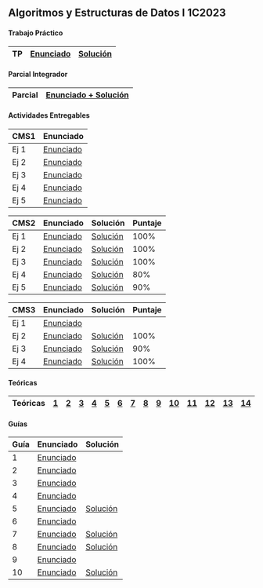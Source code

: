## Algoritmos y Estructuras de Datos I 1C2023

#### Trabajo Práctico
| TP  | [Enunciado](https://github.com/arielbakal/uba_aed1/blob/main/TP/enunciado%20-%20v2.1.pdf) | [Solución](https://github.com/arielbakal/uba_aed1/blob/main/TP/Solucion.hs) |
|-----|-------------------------------------------------------------------------- |-------------------------------------------------------------------------|

#### Parcial Integrador
| Parcial | [Enunciado + Solución](https://github.com/arielbakal/uba_aed1/blob/main/parcial/parcial_res.pdf) |
|-----|-------------------------------------------------------------------------- |

#### Actividades Entregables
| CMS1  | Enunciado |
|-------|-----------|
| Ej 1  | [Enunciado](https://github.com/arielbakal/uba_aed1/blob/main/CMS/CMS1/Ej1-SumaMenosQueMax.pdf) | 
| Ej 2  | [Enunciado](https://github.com/arielbakal/uba_aed1/blob/main/CMS/CMS1/Ej2-SumaDigitos.pdf) | 
| Ej 3  | [Enunciado](https://github.com/arielbakal/uba_aed1/blob/main/CMS/CMS1/Ej3-Prod.pdf) | 
| Ej 4  | [Enunciado](https://github.com/arielbakal/uba_aed1/blob/main/CMS/CMS1/Ej4-SumaPrimerosNImparesEspecial.pdf) |
| Ej 5  | [Enunciado](https://github.com/arielbakal/uba_aed1/blob/main/CMS/CMS1/Ej5-CombinacionesMenoresOIguales.pdf) |

| CMS2  | Enunciado | Solución | Puntaje |
|-------|-----------|----------| --------|
| Ej 1  | [Enunciado](https://github.com/arielbakal/uba_aed1/blob/main/CMS/CMS2/Ej1-PiedraPapelTijera.pdf) | [Solución](https://github.com/arielbakal/uba_aed1/blob/main/CMS/CMS2/quienGana.py) | 100% |
| Ej 2  | [Enunciado](https://github.com/arielbakal/uba_aed1/blob/main/CMS/CMS2/Ej2-Fibonacci.pdf) | [Solución](https://github.com/arielbakal/uba_aed1/blob/main/CMS/CMS2/fibonacciNoRecursivo.py) | 100% |
| Ej 3  | [Enunciado](https://github.com/arielbakal/uba_aed1/blob/main/CMS/CMS2/Ej3-MesetaMasLarga.pdf) | [Solución](https://github.com/arielbakal/uba_aed1/blob/main/CMS/CMS2/mesetaMasLarga.py) | 100% |
| Ej 4  | [Enunciado](https://github.com/arielbakal/uba_aed1/blob/main/CMS/CMS2/Ej4-FilasParecidas.pdf) | [Solución](https://github.com/arielbakal/uba_aed1/blob/main/CMS/CMS2/filasParecidas.py) | 80% |
| Ej 5  | [Enunciado](https://github.com/arielbakal/uba_aed1/blob/main/CMS/CMS2/Ej5-SePuedeLlegar.pdf) | [Solución](https://github.com/arielbakal/uba_aed1/blob/main/CMS/CMS2/sePuedeLlegar.py) | 90% |

| CMS3  | Enunciado | Solución | Puntaje |
|-------|-----------|----------| --------|
| Ej 1  | [Enunciado](https://github.com/arielbakal/uba_aed1/blob/main/CMS/CMS3/Ej1-PolacoInverso.pdf) |  |  |
| Ej 2  | [Enunciado](https://github.com/arielbakal/uba_aed1/blob/main/CMS/CMS3/Ej2-UnirDiccionarios.pdf) | [Solución](https://github.com/arielbakal/uba_aed1/blob/main/CMS/CMS3/unir_diccionarios.py) | 100% |
| Ej 3  | [Enunciado](https://github.com/arielbakal/uba_aed1/blob/main/CMS/CMS3/Ej3-ProcesamientoPedidos.pdf) | [Solución](https://github.com/arielbakal/uba_aed1/blob/main/CMS/CMS3/procesamiento_pedidos.py) | 90% |
| Ej 4  | [Enunciado](https://github.com/arielbakal/uba_aed1/blob/main/CMS/CMS3/Ej4-FilaDelBanco.pdf) | [Solución](https://github.com/arielbakal/uba_aed1/blob/main/CMS/CMS3/Fila_Del_Banco.py) | 100% |

#### Teóricas
| Teóricas | [1](https://github.com/arielbakal/uba_aed1/blob/main/te%C3%B3ricas/teorica1.pdf) | [2](https://github.com/arielbakal/uba_aed1/blob/main/te%C3%B3ricas/teorica2.pdf) | [3](https://github.com/arielbakal/uba_aed1/blob/main/te%C3%B3ricas/teorica3.pdf) | [4](https://github.com/arielbakal/uba_aed1/blob/main/te%C3%B3ricas/teorica4.pdf) |[5](https://github.com/arielbakal/uba_aed1/blob/main/te%C3%B3ricas/teorica5.pdf) |[6](https://github.com/arielbakal/uba_aed1/blob/main/te%C3%B3ricas/teorica6.pdf) |[7](https://github.com/arielbakal/uba_aed1/blob/main/te%C3%B3ricas/teorica7.pdf) |[8](https://github.com/arielbakal/uba_aed1/blob/main/te%C3%B3ricas/teorica8.pdf) |[9](https://github.com/arielbakal/uba_aed1/blob/main/te%C3%B3ricas/teorica9.pdf) |[10](https://github.com/arielbakal/uba_aed1/blob/main/te%C3%B3ricas/teorica10.pdf) |[11](https://github.com/arielbakal/uba_aed1/blob/main/te%C3%B3ricas/teorica11.pdf) |[12](https://github.com/arielbakal/uba_aed1/blob/main/te%C3%B3ricas/teorica12.pdf) |[13](https://github.com/arielbakal/uba_aed1/blob/main/te%C3%B3ricas/teorica13.pdf) |[14](https://github.com/arielbakal/uba_aed1/blob/main/te%C3%B3ricas/teorica14.pdf) |
|----------|-|-|-|-|-|-|-|-|-|-|-|-|-|-|

#### Guías
| Guía  | Enunciado | Solución |
|-------|-----------|----------|
| 1  | [Enunciado](https://github.com/arielbakal/uba_aed1/blob/main/guias/guia1.pdf) |  |
| 2  | [Enunciado](https://github.com/arielbakal/uba_aed1/blob/main/guias/guia2.pdf) |  |
| 3  | [Enunciado](https://github.com/arielbakal/uba_aed1/blob/main/guias/guia3.pdf) |  |
| 4  | [Enunciado](https://github.com/arielbakal/uba_aed1/blob/main/guias/guia4.pdf) |  |
| 5  | [Enunciado](https://github.com/arielbakal/uba_aed1/blob/main/guias/guia5.pdf) | [Solución](https://github.com/arielbakal/uba_aed1/blob/main/guias/guia5/guia5.hs) |
| 6  | [Enunciado](https://github.com/arielbakal/uba_aed1/blob/main/guias/guia6.pdf) |  |
| 7  | [Enunciado](https://github.com/arielbakal/uba_aed1/blob/main/guias/guia7.pdf) | [Solución](https://github.com/arielbakal/uba_aed1/blob/main/guias/guia7/guia7.ipynb) |
| 8  | [Enunciado](https://github.com/arielbakal/uba_aed1/blob/main/guias/guia8.pdf) | [Solución](https://github.com/arielbakal/uba_aed1/blob/main/guias/guia8/guia8.ipynb) |
| 9  | [Enunciado](https://github.com/arielbakal/uba_aed1/blob/main/guias/guia9.pdf) |  |
| 10  | [Enunciado](https://github.com/arielbakal/uba_aed1/blob/main/guias/guia10.pdf) | [Solución](https://github.com/arielbakal/uba_aed1/blob/main/guias/guia10/guia10.ipynb) |



